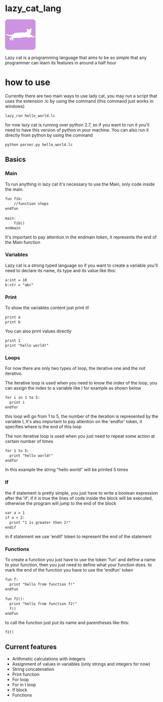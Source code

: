 # lazy_cat_lang

![lazy cat logo](img/lazy_cat.png)

Lazy cat is a programming language that aims to be so simple that any programmer can learn its features in around a half hour

# how to use

Currently there are two main ways to use lady cat, you may run a script that uses the extension .lc by using the command (this command just works in windows)

```
lazy_run hello_world.lc
```

for now lazy cat is running over python 2.7, so if you want to run it you'll need to have this version of python in your machine. You can also run it directly from python by using the command 

```
python parser.py hello_world.lc
```

## Basics

### Main

To run anything in lazy cat it's necessary to use the Main, only code inside the main.

```
fun fib:
    //function steps
endfun

main:
    fib()
endmain
```

It's important to pay attention in the endmain token, it represents the end of the Main function

### Variables

Lazy cat is a strong typed language so if you want to create a variable you'll need to declare its name, its type and its value like this:

```
a:int = 10
b:str = "abc"
```

### Print

To show the variables content just print it!

```
print a
print b
```

You can also print values directly

```
print 1
print "hello world!"
```

### Loops

For now there are only two types of loop, the iterative one and the not iterativo.

The iterative loop is used when you need to know the index of the loop, you can assign the index to a variable like I for example as shown below

```
for i in 1 to 5:
  print i
endfor
```

this loop will go from 1 to 5, the number of the iteration is represented by the variable I, it's also important to pay attention on the 'endfor' token, it specifies where is the end of this loop

The non iterative loop is used when you just need to repeat some action at certain number of times

```
for 1 to 5:
  print "hello world!"
endfor
```

In this example the string "hello world" will be printed 5 times

### If

the if statement is pretty simple, you just have to write a boolean expression after the 'if', if it is true the lines of code inside the block will be executed, otherwise the program will jump to the end of the block

```
var a = 1
if a < 2:
  print "1 is greater then 2!"
endif
```

in if statement we use 'endif' token to represent the end of the statement

### Functions

To create a function you just have to use the token 'fun' and define a name to your function, then you just need to define what your function does. to mark the end of the function you have to use the 'endfun' token

```
fun f:
  print "hello from function f!"
endfun

fun f2():
  print "hello from function f2!"
  f()
endfun
```

to call the function just put its name and parentheses like this:

```
f2()
```

## Current features

* Arithmetic calculations with integers
* Assignment of values in variables (only strings and integers for now)
* String concatenation
* Print function
* For loop
* For in I loop
* If block
* Functions
